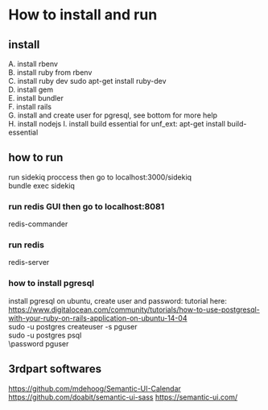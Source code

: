 # How to install and run  
  
## install  
A. install rbenv  
B. install ruby from rbenv  
C. install ruby dev sudo apt-get install ruby-dev  
D. install gem  
E. install bundler  
F. install rails  
G. install and create user for pgresql, see bottom for more help  
H. install nodejs
I. install build essential for unf_ext: apt-get install build-essential

  
## how to run  
run sidekiq proccess then go to localhost:3000/sidekiq  
bundle exec sidekiq  
  
### run redis GUI then go to localhost:8081  
redis-commander  
  
### run redis  
redis-server  

### how to install pgresql  
install pgresql on ubuntu, create user and password: tutorial here: https://www.digitalocean.com/community/tutorials/how-to-use-postgresql-with-your-ruby-on-rails-application-on-ubuntu-14-04  
sudo -u postgres createuser -s pguser  
sudo -u postgres psql  
\password pguser  
  
  
## 3rdpart softwares  
https://github.com/mdehoog/Semantic-UI-Calendar
https://github.com/doabit/semantic-ui-sass
https://semantic-ui.com/
  